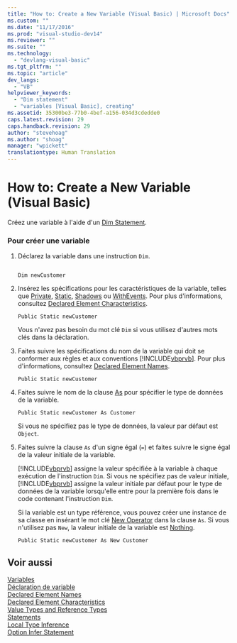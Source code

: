 ```yaml
---
title: "How to: Create a New Variable (Visual Basic) | Microsoft Docs"
ms.custom: ""
ms.date: "11/17/2016"
ms.prod: "visual-studio-dev14"
ms.reviewer: ""
ms.suite: ""
ms.technology: 
  - "devlang-visual-basic"
ms.tgt_pltfrm: ""
ms.topic: "article"
dev_langs: 
  - "VB"
helpviewer_keywords: 
  - "Dim statement"
  - "variables [Visual Basic], creating"
ms.assetid: 35300be3-77b0-4bef-a156-034d3cdedde0
caps.latest.revision: 29
caps.handback.revision: 29
author: "stevehoag"
ms.author: "shoag"
manager: "wpickett"
translationtype: Human Translation
---
```

# How to: Create a New Variable (Visual Basic)
Créez une variable à l'aide d'un [Dim Statement](../../../../visual-basic/language-reference/statements/dim-statement.md).  
  
### Pour créer une variable  
  
1.  Déclarez la variable dans une instruction `Dim`.  
  
    ```  
  
    Dim newCustomer  
    ```  
  
2.  Insérez les spécifications pour les caractéristiques de la variable, telles que [Private](../../../../visual-basic/language-reference/modifiers/private.md), [Static](../../../../visual-basic/language-reference/modifiers/static.md), [Shadows](../../../../visual-basic/language-reference/modifiers/shadows.md) ou [WithEvents](../../../../visual-basic/language-reference/modifiers/withevents.md).  Pour plus d'informations, consultez [Declared Element Characteristics](../../../../visual-basic/programming-guide/language-features/declared-elements/declared-element-characteristics.md).  
  
    ```  
    Public Static newCustomer  
    ```  
  
     Vous n'avez pas besoin du mot clé `Dim` si vous utilisez d'autres mots clés dans la déclaration.  
  
3.  Faites suivre les spécifications du nom de la variable qui doit se conformer aux règles et aux conventions [!INCLUDE[vbprvb](../../../../csharp/programming-guide/concepts/linq/includes/vbprvb_md.md)].  Pour plus d'informations, consultez [Declared Element Names](../../../../visual-basic/programming-guide/language-features/declared-elements/declared-element-names.md).  
  
    ```  
    Public Static newCustomer  
    ```  
  
4.  Faites suivre le nom de la clause [As](../../../../visual-basic/language-reference/statements/as-clause.md) pour spécifier le type de données de la variable.  
  
    ```  
    Public Static newCustomer As Customer   
    ```  
  
     Si vous ne spécifiez pas le type de données, la valeur par défaut est `Object`.  
  
5.  Faites suivre la clause `As` d'un signe égal \(`=`\) et faites suivre le signe égal de la valeur initiale de la variable.  
  
     [!INCLUDE[vbprvb](../../../../csharp/programming-guide/concepts/linq/includes/vbprvb_md.md)] assigne la valeur spécifiée à la variable à chaque exécution de l'instruction `Dim`.  Si vous ne spécifiez pas de valeur initiale, [!INCLUDE[vbprvb](../../../../csharp/programming-guide/concepts/linq/includes/vbprvb_md.md)] assigne la valeur initiale par défaut pour le type de données de la variable lorsqu'elle entre pour la première fois dans le code contenant l'instruction `Dim`.  
  
     Si la variable est un type référence, vous pouvez créer une instance de sa classe en insérant le mot clé [New Operator](../../../../visual-basic/language-reference/operators/new-operator.md) dans la clause `As`.  Si vous n'utilisez pas `New`, la valeur initiale de la variable est [Nothing](../../../../visual-basic/language-reference/nothing.md).  
  
    ```  
    Public Static newCustomer As New Customer  
    ```  
  
## Voir aussi  
 [Variables](../../../../visual-basic/programming-guide/language-features/variables/index.md)   
 [Déclaration de variable](../../../../visual-basic/programming-guide/language-features/variables/variable-declaration.md)   
 [Declared Element Names](../../../../visual-basic/programming-guide/language-features/declared-elements/declared-element-names.md)   
 [Declared Element Characteristics](../../../../visual-basic/programming-guide/language-features/declared-elements/declared-element-characteristics.md)   
 [Value Types and Reference Types](../../../../visual-basic/programming-guide/language-features/data-types/value-types-and-reference-types.md)   
 [Statements](../../../../visual-basic/language-reference/statements/index.md)   
 [Local Type Inference](../../../../visual-basic/programming-guide/language-features/variables/local-type-inference.md)   
 [Option Infer Statement](../../../../visual-basic/language-reference/statements/option-infer-statement.md)